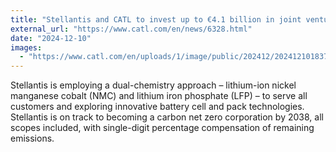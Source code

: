 ```yaml
---
title: "Stellantis and CATL to invest up to €4.1 billion in joint venture for large-scale LFP battery plant in Spain"
external_url: "https://www.catl.com/en/news/6328.html"
date: "2024-12-10"
images:
  - "https://www.catl.com/en/uploads/1/image/public/202412/20241210183705_4woj5rshwo.jpg"
---
```


Stellantis is employing a dual-chemistry approach – lithium-ion nickel manganese cobalt (NMC) and lithium iron phosphate (LFP) – to serve all customers and exploring innovative battery cell and pack technologies. Stellantis is on track to becoming a carbon net zero corporation by 2038, all scopes included, with single-digit percentage compensation of remaining emissions.